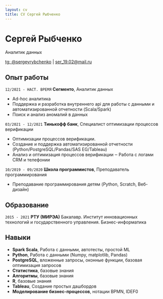 ```yaml
---
layout: cv
title: CV Сергей Рыбченко
---
```

# Сергей Рыбченко
Аналитик данных

<div id="webaddress">
<a href="https://t.me/sergeyrybchenko">tg: @sergeyrybchenko</a>
  | <a href="mailto:ser_19.02@mail.ru">ser_19.02@mail.ru</a>
</div>


## Опыт работы
`12/2021 - НАСТ. ВРЕМЯ`
__Сегменто__, Аналитик данных

- Ad-hoc аналитика
- Поддержка и разработка внутреннего api для работы с данными и автоматизированной отчетности (Scala/Spark)
- Поиск и анализ аномалий в данных


`03/2021 - 12/2021`
__Тинькофф банк__, Специалист оптимизации процессов верификации

- Оптимизации процессов верификации.
- Создание и поддержка автоматизированной отчетности (Python/PostgreSQL/Pandas/SAS EG/Tableau)
- Анализ и оптимизация процессов верификации ‒ Работа с логами CRM и телефонии


`10/2019 - 09/2020`
__Школа программистов__, Преподаватель программирования

- Преподавание программирования детям (Python, Scratch, Веб- дизайн)

## Образование
`2015 - 2021`
__РТУ (МИРЭА)__ Бакалавр. Институт инновационных технологий и государственного управления. Бизнес-информатика


## Навыки

- __Spark Scala__, Работа с данными, автотесты, простой ML
- __Python__, Работа с данными (Numpy, matplotlib, Pandas)
- __PostgreSQL__, вложенные запросы, оконные функции, базовая оптимизация запросов
- __Статистика__, базовые знания
- __Алгоритмы__, базовые знания
- __R__, базовые знания
- __Tableau__, Создание простых дашбордов
- __Моделирование бизнес-процессов__, нотации BPMN, IDEF0
          
<!-- ### Footer

Last updated: Dec 2022 -->


